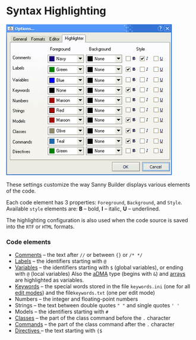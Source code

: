 # Syntax Highlighting

![](../../.gitbook/assets/high_page.png)

These settings customize the way Sanny Builder displays various elements of the code. 

Each code element has 3 properties: `Foreground`, `Background`, and `Style`.   
Available `style` elements are: **B** – bold, **I** – italic, **U** – underlined.

The highlighting configuration is also used when the code source is saved into the `RTF` or `HTML` formats.

### Code elements

* [Comments](../../features.md#commenting-code) – the text after `//` or between `{}` or `/* */`
* [Labels](../../coding/data-types.md) – the identifiers starting with `@`
* [Variables](../../coding/variables.md) – the identifiers starting with `$` \(global variables\), or ending with `@` \(local variables\) Also the [aDMA](../../coding/data-types.md) type \(begins with `&`\) and [arrays](../../coding/arrays.md) are highlighted as variables.
* [Keywords](../../coding/keywords.md) – the special words stored in the file `keywords.ini` \(one for all [edit modes](../../edit-modes.md)\) and the file`keywords.txt` \(one per edit mode\)
* Numbers – the integer and floating-point numbers
* Strings – the text between double quotes `" "` and single quotes `' '`
* Models – the identifiers starting with `#`
* [Classes](../../coding/classes.md) – the part of the class command before the `.` character
* [Commands](../../coding/classes.md) – the part of the class command after the `.` character
* [Directives ](../../coding/directives.md)– the text starting with `{$`

